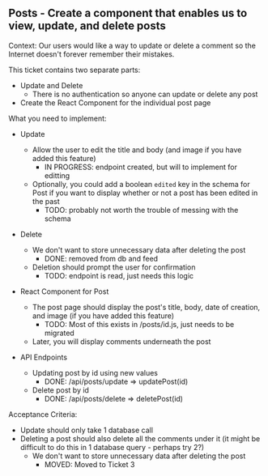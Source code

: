 ## Posts - Create a component that enables us to view, update, and delete posts

Context: Our users would like a way to update or delete a comment so the Internet doesn't forever remember their mistakes.

This ticket contains two separate parts:

- Update and Delete
  - There is no authentication so anyone can update or delete any post
- Create the React Component for the individual post page

What you need to implement:

- Update

  - Allow the user to edit the title and body (and image if you have added this feature)
    - IN PROGRESS: endpoint created, but will to implement for editting
  - Optionally, you could add a boolean `edited` key in the schema for Post if you want to display whether or not a post has been edited in the past
    - TODO: probably not worth the trouble of messing with the schema

- Delete

  - We don't want to store unnecessary data after deleting the post
    - DONE: removed from db and feed
  - Deletion should prompt the user for confirmation
    - TODO: endpoint is read, just needs this logic

- React Component for Post

  - The post page should display the post's title, body, date of creation, and image (if you have added this feature)
    - TODO: Most of this exists in /posts/id.js, just needs to be migrated
  - Later, you will display comments underneath the post

- API Endpoints

  - Updating post by id using new values
    - DONE: /api/posts/update => updatePost(id)
  - Delete post by id
    - DONE: /api/posts/delete => deletePost(id)

Acceptance Criteria:

- Update should only take 1 database call
- Deleting a post should also delete all the comments under it (it might be difficult to do this in 1 database query - perhaps try 2?)
  - We don't want to store unnecessary data after deleting the post
    - MOVED: Moved to Ticket 3
